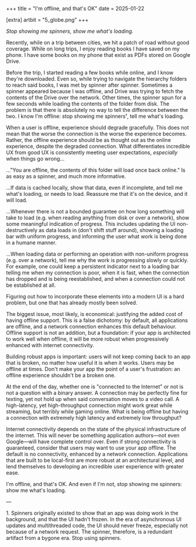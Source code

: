 +++
title = "I'm offline, and that's OK"
date = 2025-01-22

[extra]
artbit = "5_globe.png"
+++

*Stop showing me spinners, show me what's loading.*

Recently, while on a trip between cities, we hit a patch of road without
good coverage. While on long trips, I enjoy reading books I have saved
on my phone. I have some books on my phone that exist as PDFs stored on
Google Drive.

Before the trip, I started reading a few books while online, and I know
they're downloaded. Even so, while trying to navigate the hierarchy
folders to reach said books, I was met by spinner after spinner.
Sometimes a spinner appeared because I was offline, and Drive was trying
to fetch the contents of the Drive over the network. Other times, the
spinner spun for a few seconds while loading the contents of the folder
from disk. The problem is that there is absolutely no way to tell the
difference between the two. I know I'm offline: stop showing me
spinners¹, tell me what's loading.

When a user is offline, experience should degrade gracefully. This does
not mean that the worse the connection is the worse the experience
becomes. Rather, the offline experience should be as thought out as the
online experience, despite the degraded connection. What differentiates
incredible UX from good UX is consistently meeting user expectations,
*especially* when things go wrong…

…"You are offline, the contents of this folder will load once back
online." Is as easy as a spinner, and much more informative.

…If data is cached locally, show that data, even if incomplete, and tell
me what's loading, or needs to load. Reassure me that it's on the
device, and it will load.

…Whenever there is not a bounded guarantee on how long something will
take to load (e.g. when reading anything from disk or over a network),
show some meaningful indication of progress. This includes updating the
UI non-destructively as data loads in (don't shift stuff around),
showing a loading bar with uniform progress, and informing the user what
work is being done in a humane manner.

…When loading data or performing an operation with non-uniform progress
(e.g. over a network), tell me why the work is progressing slowly or
quickly. For example, one could keep a persistent indicator next to a
loading bar telling me when my connection is poor, when it is fast, when
the connection has dropped and is being reestablished, and when a
connection could not be established at all.

Figuring out how to incorporate these elements into a modern UI is a
hard problem, but one that has already mostly been solved.

The biggest issue, most likely, is economical: justifying the added cost
of having offline support. This is a false dichotomy: by default, all
applications are offline, and a network connection enhances this default
behaviour. Offline support is not an addition, but a foundation: if your
app is architected to work well when offline, it will be more robust
when progressively enhanced with internet connectivity.

Building robust apps is important: users will not keep coming back to an
app that is broken, no matter how useful it is when it works. Users may
be offline at times. Don't make your app the point of a user's
frustration: an offline experience shouldn't be a broken one.

At the end of the day, whether one is "connected to the Internet" or not
is not a question with a binary answer. A connection may be perfectly
fine for texting, yet not hold up when said conversation moves to a
video call. A high-latency, yet high-throughput connection might work
great while streaming, but terribly while gaming online. What is being
offline but having a connection with extremely high latency and
extremely low throughput?

Internet connectivity depends on the state of the physical
infrastructure of the internet. This will never be something application
authors—not even Google—will have complete control over. Even if strong
connectivity is guaranteed, consider that users may want to use your app
offline. The default is no connectivity, enhanced by a network
connection. Applications that are built to be local-first are more
robust at an architectural level, and lend themselves to developing an
incredible user experience with greater ease.

I'm offline, and that's OK. And even if I'm not, stop showing me
spinners: show me what's loading.

—

1\. Spinners originally existed to show that an app was doing work in
the background, and that the UI hadn't frozen. In the era of
asynchronous UI updates and multithreaded code, the UI should never
freeze, especially not because of a network request. The spinner,
therefore, is a redundant artifact from a bygone era. Stop using
spinners.
